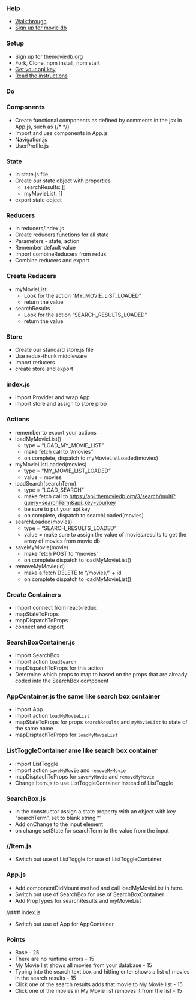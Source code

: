 ### Help
* [Walkthrough](https://youtu.be/bMsq98aLHAA)
* [Sign up for movie db](https://youtu.be/XSX2w8VPID0)


### Setup
* Sign up for [themoviedb.org](https://www.themoviedb.org/documentation/api)
* Fork, Clone, npm install, npm start
* [Get your api key](https://www.themoviedb.org/settings/api)
* [Read the instructions](https://developers.themoviedb.org/3/getting-started/introduction)

### Do

### Components
* Create functional components as defined by comments in the jsx in App.js,  such as  {/*  <Navigation>   */}
* Import and use components in App.js
* Navigation.js
* UserProfile.js

### State
* In state.js file
* Create our state object with properties
    * searchResults: []
    * myMovieList: []
* export state object

### Reducers
* In reducers/index.js
* Create reducers functions for all state
* Parameters - state, action
* Remember default value
* Import combineReducers from redux
* Combine reducers and export

### Create Reducers
* myMovieList
    * Look for the action “MY_MOVIE_LIST_LOADED”
    * return the value
* searchResults
    * Look for the action “SEARCH_RESULTS_LOADED”
    * return the value

### Store
* Create our standard store.js file
* Use redux-thunk middleware
* Import reducers
* create store and export

### index.js 
* import Provider and wrap App 
* import store and assign to store prop

### Actions
* remember to export your actions
* loadMyMovieList()
    * type = “LOAD_MY_MOVIE_LIST”
    * make fetch call to “/movies”
    * on complete, dispatch to myMovieListLoaded(movies)
* myMovieListLoaded(movies)
    * type = “MY_MOVIE_LIST_LOADED”
    * value = movies 
* loadSearch(searchTerm)
    * type = “LOAD_SEARCH”
    * make fetch call to https://api.themoviedb.org/3/search/multi?query=searchTerm&api_key=yourkey
    * be sure to put your api key
    * on complete, dispatch to searchLoaded(movies)
* searchLoaded(movies)
    * type = “SEARCH_RESULTS_LOADED”
    * value = make sure to assign the value of movies.results to get the array of movies from movie db
* saveMyMovie(movie)
    * make fetch POST to “/movies”
    * on complete dispatch to loadMyMovieList()
* removeMyMovie(id)
    * make a fetch DELETE to “/movies/” + id
    * on complete dispatch to loadMyMovieList()


### Create Containers
* import connect from react-redux
* mapStateToProps
* mapDispatchToProps
* connect and export

### SearchBoxContainer.js
* import SearchBox
* import action `loadSearch`
* mapDispatchToProps for this action
* Determine which props to map to based on the props that are already coded into the SearchBox component

### AppContainer.js the same like search box container
* import App
* import action `loadMyMovieList`
* mapStateToProps for props `searchResults` and `myMovieList` to state of the same name
* mapDisptachToProps for `loadMyMovieList`

### ListToggleContainer ame like search box container
* import ListToggle
* import action `saveMyMovie` and `removeMyMovie`
* mapDisptachToProps for `saveMyMovie` and `removeMyMovie`
* Change Item.js to use ListToggleContainer instead of ListToggle

### SearchBox.js
* In the constructor assign a state property with an object with key “searchTerm”, set to blank string “”
* Add onChange to the input element
* on change setState for searchTerm to the value from the input

### //Item.js
* Switch out use of ListToggle for use of ListToggleContainer

### App.js
* Add componentDidMount method and call loadMyMovieList in here.
* Switch out use of SearchBox for use of SearchBoxContainer
* Add PropTypes for searchResults and myMovieList

//### index.js
* Switch out use of App for AppContainer

### Points
* Base - 25 
* There are no runtime errors - 15
* My Movie list shows all movies from your database - 15
* Typing into the search text box and hitting enter shows a list of movies in the search results - 15
* Click one of the search results adds that movie to My Movie list - 15
* Click one of the movies in My Movie list removes it from the list - 15
